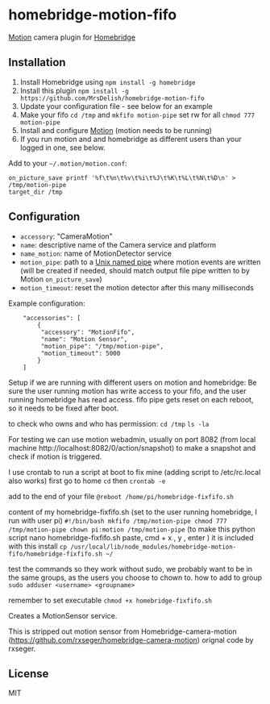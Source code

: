 # homebridge-motion-fifo

[Motion](https://motion-project.github.io) camera plugin for [Homebridge](https://github.com/nfarina/homebridge)

## Installation
1.	Install Homebridge using `npm install -g homebridge`
2.	Install this plugin `npm install -g https://github.com/MrsDelish/homebridge-motion-fifo`
3.	Update your configuration file - see below for an example
4.	Make your fifo `cd /tmp` and `mkfifo motion-pipe` set rw for all `chmod 777 motion-pipe`
5.	Install and configure [Motion](https://motion-project.github.io) (motion needs to be running)	
6.	If you run motion and and homebridge as different users than your logged in one, see below.

Add to your `~/.motion/motion.conf`:

```
on_picture_save printf '%f\t%n\t%v\t%i\t%J\t%K\t%L\t%N\t%D\n' > /tmp/motion-pipe
target_dir /tmp
```

## Configuration
* `accessory`: "CameraMotion"
* `name`: descriptive name of the Camera service and platform
* `name_motion`: name of MotionDetector service
* `motion_pipe`: path to a [Unix named pipe](https://en.wikipedia.org/wiki/Named_pipe) where motion events are written (will be created if needed, should match output file pipe written to by Motion `on_picture_save`)
* `motion_timeout`: reset the motion detector after this many milliseconds

Example configuration:

```
    "accessories": [
        {
         "accessory": "MotionFifo",
         "name": "Motion Sensor",
         "motion_pipe": "/tmp/motion-pipe",
         "motion_timeout": 5000
        }
    ]
```
Setup if we are running with different users on motion and homebridge:
Be sure the user running motion has write access to your fifo, and the user running homebridge has read access. fifo pipe gets reset on each reboot, so it needs to be fixed after boot.

to check who owns and who has permission:
`cd /tmp`
`ls -la`

For testing we can use motion webadmin, usually on port 8082 (from local machine http://localhost:8082/0/action/snapshot) to make a snapshot and check if motion is triggered.

I use crontab to run a script at boot to fix mine (adding script to /etc/rc.local also works)
first go to home `cd` then
`crontab -e`

add to the end of your file
`@reboot /home/pi/homebridge-fixfifo.sh`

content of my homebridge-fixfifo.sh (set to the user running homebridge, I run with user pi)
`
#!/bin/bash
mkfifo /tmp/motion-pipe
chmod 777 /tmp/motion-pipe
chown pi:motion /tmp/motion-pipe
`
(to make this python script nano homebridge-fixfifo.sh paste, cmd + x , y , enter ) 
it is included with this install `cp /usr/local/lib/node_modules/homebridge-motion-fifo/homebridge-fixfifo.sh ~/`

test the commands so they work without sudo, we probably want to be in the same groups, as the users you choose to chown to.
how to add to group `sudo adduser <username> <groupname> `

remember to set executable
`chmod +x homebridge-fixfifo.sh`


Creates a MotionSensor service.


This is stripped out motion sensor from Homebridge-camera-motion (https://github.com/rxseger/homebridge-camera-motion) orignal code by rxseger.

## License

MIT


